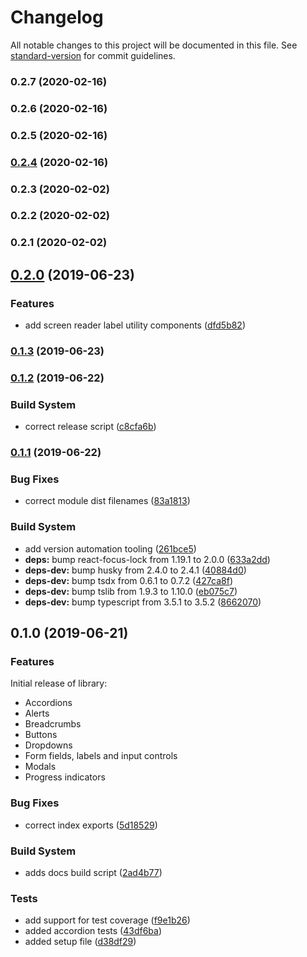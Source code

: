 # Changelog

All notable changes to this project will be documented in this file. See [standard-version](https://github.com/conventional-changelog/standard-version) for commit guidelines.

### 0.2.7 (2020-02-16)

### 0.2.6 (2020-02-16)

### 0.2.5 (2020-02-16)

### [0.2.4](https://github.com/emortlock/spartan-ui/compare/v0.2.3...v0.2.4) (2020-02-16)

### 0.2.3 (2020-02-02)

### 0.2.2 (2020-02-02)

### 0.2.1 (2020-02-02)

## [0.2.0](https://github.com/emortlock/spartan-ui/compare/v0.1.3...v0.2.0) (2019-06-23)

### Features

- add screen reader label utility components ([dfd5b82](https://github.com/emortlock/spartan-ui/commit/dfd5b82))

### [0.1.3](https://github.com/emortlock/spartan-ui/compare/v0.1.2...v0.1.3) (2019-06-23)

### [0.1.2](https://github.com/emortlock/spartan-ui/compare/v0.1.1...v0.1.2) (2019-06-22)

### Build System

- correct release script ([c8cfa6b](https://github.com/emortlock/spartan-ui/commit/c8cfa6b))

### [0.1.1](https://github.com/emortlock/spartan-ui/compare/v0.1.0...v0.1.1) (2019-06-22)

### Bug Fixes

- correct module dist filenames ([83a1813](https://github.com/emortlock/spartan-ui/commit/83a1813))

### Build System

- add version automation tooling ([261bce5](https://github.com/emortlock/spartan-ui/commit/261bce5))
- **deps:** bump react-focus-lock from 1.19.1 to 2.0.0 ([633a2dd](https://github.com/emortlock/spartan-ui/commit/633a2dd))
- **deps-dev:** bump husky from 2.4.0 to 2.4.1 ([40884d0](https://github.com/emortlock/spartan-ui/commit/40884d0))
- **deps-dev:** bump tsdx from 0.6.1 to 0.7.2 ([427ca8f](https://github.com/emortlock/spartan-ui/commit/427ca8f))
- **deps-dev:** bump tslib from 1.9.3 to 1.10.0 ([eb075c7](https://github.com/emortlock/spartan-ui/commit/eb075c7))
- **deps-dev:** bump typescript from 3.5.1 to 3.5.2 ([8662070](https://github.com/emortlock/spartan-ui/commit/8662070))

## 0.1.0 (2019-06-21)

### Features

Initial release of library:

- Accordions
- Alerts
- Breadcrumbs
- Buttons
- Dropdowns
- Form fields, labels and input controls
- Modals
- Progress indicators

### Bug Fixes

- correct index exports ([5d18529](https://github.com/emortlock/spartan-ui/commit/5d18529))

### Build System

- adds docs build script ([2ad4b77](https://github.com/emortlock/spartan-ui/commit/2ad4b77))

### Tests

- add support for test coverage ([f9e1b26](https://github.com/emortlock/spartan-ui/commit/f9e1b26))
- added accordion tests ([43df6ba](https://github.com/emortlock/spartan-ui/commit/43df6ba))
- added setup file ([d38df29](https://github.com/emortlock/spartan-ui/commit/d38df29))
